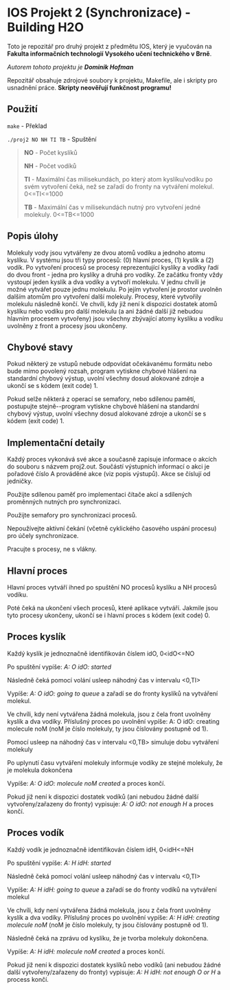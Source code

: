 # IOS Projekt 2 (Synchronizace) - Building H2O

Toto je repozitář pro druhý projekt z předmětu IOS, který je vyučován na **Fakulta informačních technologií Vysokého učení technického v Brně**.

_Autorem tohoto projektu je **Dominik Hofman**_

Repozitář obsahuje zdrojové soubory k projektu, Makefile, ale i skripty pro usnadnění práce. **Skripty neověřují funkčnost programu!**

## Použití
`make` - Překlad

`./proj2 NO NH TI TB` - Spuštění

> **NO** - Počet kyslíků
> 
> **NH** - Počet vodíků
> 
> **TI** - Maximální čas milisekundách, po který atom kyslíku/vodíku po svém vytvoření čeká, než se zařadí do fronty na vytváření molekul. 0<=TI<=1000
> 
> **TB** - Maximální čas v milisekundách nutný pro vytvoření jedné molekuly. 0<=TB<=1000


## Popis úlohy

Molekuly vody jsou vytvářeny ze dvou atomů vodíku a jednoho atomu kyslíku. V systému jsou tři typy
procesů: (0) hlavní proces, (1) kyslík a (2) vodík. Po vytvoření procesů se procesy reprezentující
kyslíky a vodíky řadí do dvou front - jedna pro kyslíky a druhá pro vodíky. Ze začátku fronty vždy
vystoupí jeden kyslík a dva vodíky a vytvoří molekulu. V jednu chvíli je možné vytvářet pouze jednu
molekulu. Po jejím vytvoření je prostor uvolněn dalším atomům pro vytvoření další molekuly. Procesy,
které vytvořily molekulu následně končí. Ve chvíli, kdy již není k dispozici dostatek atomů kyslíku
nebo vodíku pro další molekulu (a ani žádné další již nebudou hlavním procesem vytvořeny) jsou
všechny zbývající atomy kyslíku a vodíku uvolněny z front a procesy jsou ukončeny.


## Chybové stavy

Pokud některý ze vstupů nebude odpovídat očekávanému formátu nebo bude mimo povolený
rozsah, program vytiskne chybové hlášení na standardní chybový výstup, uvolní všechny dosud
alokované zdroje a ukončí se s kódem (exit code) 1.

Pokud selže některá z operací se semafory, nebo sdílenou pamětí, postupujte stejně--program
vytiskne chybové hlášení na standardní chybový výstup, uvolní všechny dosud alokované
zdroje a ukončí se s kódem (exit code) 1.


## Implementační detaily

Každý proces vykonává své akce a současně zapisuje informace o akcích do souboru s názvem
proj2.out. Součástí výstupních informací o akci je pořadové číslo A prováděné akce (viz popis
výstupů). Akce se číslují od jedničky.

Použijte sdílenou paměť pro implementaci čítače akcí a sdílených proměnných nutných pro
synchronizaci.

Použijte semafory pro synchronizaci procesů.

Nepoužívejte aktivní čekání (včetně cyklického časového uspání procesu) pro účely
synchronizace.

Pracujte s procesy, ne s vlákny.


## Hlavní proces

Hlavní proces vytváří ihned po spuštění NO procesů kyslíku a NH procesů vodíku.

Poté čeká na ukončení všech procesů, které aplikace vytváří. Jakmile jsou tyto procesy
ukončeny, ukončí se i hlavní proces s kódem (exit code) 0.


## Proces kyslík

Každý kyslík je jednoznačně identifikován číslem idO, 0<idO<=NO

Po spuštění vypíše: _A: O idO: started_

Následně čeká pomocí volání usleep náhodný čas v intervalu <0,TI>

Vypíše: _A: O idO: going to queue_ a zařadí se do fronty kyslíků na vytváření molekul.

Ve chvíli, kdy není vytvářena žádná molekula, jsou z čela front uvolněny kyslík a dva vodíky.
Příslušný proces po uvolnění vypíše: A: O idO: creating molecule noM (noM je číslo molekuly,
ty jsou číslovány postupně od 1).

Pomocí usleep na náhodný čas v intervalu <0,TB> simuluje dobu vytváření molekuly

Po uplynutí času vytváření molekuly informuje vodíky ze stejné molekuly, že je molekula
dokončena

Vypíše: _A: O idO: molecule noM created_ a proces končí.

Pokud již není k dispozici dostatek vodíků (ani nebudou žádné další vytvořeny/zařazeny do
fronty) vypisuje: _A: O idO: not enough H_ a proces končí.


## Proces vodík

Každý vodík je jednoznačně identifikován číslem idH, 0<idH<=NH

Po spuštění vypíše: _A: H idH: started_

Následně čeká pomocí volání usleep náhodný čas v intervalu <0,TI>

Vypíše: _A: H idH: going to queue_ a zařadí se do fronty vodíků na vytváření molekul

Ve chvíli, kdy není vytvářena žádná molekula, jsou z čela front uvolněny kyslík a dva vodíky.
Příslušný proces po uvolnění vypíše: _A: H idH: creating molecule noM_ (noM je číslo molekuly,
ty jsou číslovány postupně od 1).

Následně čeká na zprávu od kyslíku, že je tvorba molekuly dokončena.

Vypíše: _A: H idH: molecule noM created_ a proces končí.

Pokud již není k dispozici dostatek kyslíků nebo vodíků (ani nebudou žádné další
vytvořeny/zařazeny do fronty) vypisuje: _A: H idH: not enough O or H_ a process končí.
